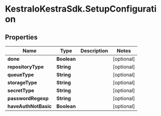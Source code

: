 # KestraIoKestraSdk.SetupConfiguration

## Properties

Name | Type | Description | Notes
------------ | ------------- | ------------- | -------------
**done** | **Boolean** |  | [optional] 
**repositoryType** | **String** |  | [optional] 
**queueType** | **String** |  | [optional] 
**storageType** | **String** |  | [optional] 
**secretType** | **String** |  | [optional] 
**passwordRegexp** | **String** |  | [optional] 
**haveAuthNotBasic** | **Boolean** |  | [optional] 


